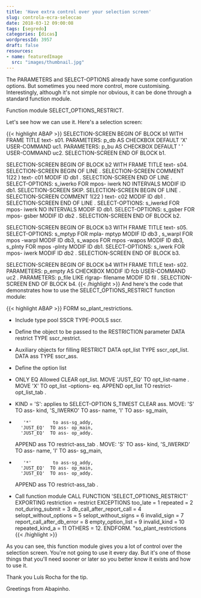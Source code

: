 ```yaml
---
title: 'Have extra control over your selection screen'
slug: controla-ecra-seleccao
date: 2018-03-12 09:00:08
tags: [segredo]
categories: [dicas]
wordpressId: 3957
draft: false
resources:
- name: featuredImage
  src: "images/thumbnail.jpg"
---
```

The PARAMETERS and SELECT-OPTIONS already have some configuration options. But sometimes you need more control, more customising. Interestingly, although it's not simple nor obvious, it can be done through a standard function module.

<!--more-->

Function module SELECT_OPTIONS_RESTRICT.

Let's see how we can use it.
Here's a selection screen:


{{< highlight ABAP >}}
SELECTION-SCREEN BEGIN OF BLOCK b1 WITH FRAME TITLE text- s01.
PARAMETERS: p_db AS CHECKBOX DEFAULT 'X' USER-COMMAND uc1.
PARAMETERS: p_bu AS CHECKBOX DEFAULT ' ' USER-COMMAND uc2.
SELECTION-SCREEN END OF BLOCK b1.

SELECTION-SCREEN BEGIN OF BLOCK b2 WITH FRAME TITLE text- s04.
SELECTION-SCREEN BEGIN OF LINE .
SELECTION-SCREEN COMMENT 1(22 ) text- c01 MODIF ID db1 .
SELECTION-SCREEN END OF LINE .
SELECT-OPTIONS: s_iwerko FOR mpos- iwerk NO INTERVALS MODIF ID db1.
SELECTION-SCREEN SKIP.
SELECTION-SCREEN BEGIN OF LINE .
SELECTION-SCREEN COMMENT 1(22 ) text- c02 MODIF ID db1 .
SELECTION-SCREEN END OF LINE .
SELECT-OPTIONS: s_iwerkd FOR mpos- iwerk NO INTERVALS MODIF ID db1.
SELECT-OPTIONS: s_gsber FOR mpos- gsber  MODIF ID db2 .
SELECTION-SCREEN END OF BLOCK b2.

SELECTION-SCREEN BEGIN OF BLOCK b3 WITH FRAME TITLE text- s05.
SELECT-OPTIONS: s_mptyp FOR mpla- mptyp MODIF ID db3 ,
                s_warpl FOR mpos -warpl MODIF ID db3,
                s_wapos FOR mpos -wapos MODIF ID db3,
                s_plnty FOR mpos -plnty MODIF ID db1.
SELECT-OPTIONS: s_iwerk FOR mpos- iwerk MODIF ID db2 .
SELECTION-SCREEN END OF BLOCK b3.

SELECTION-SCREEN BEGIN OF BLOCK b4 WITH FRAME TITLE text- s02.
PARAMETERS: p_empty AS CHECKBOX MODIF ID fcb USER-COMMAND uc2 .
PARAMETERS: p_file LIKE rlgrap- filename MODIF ID fil .
SELECTION-SCREEN END OF BLOCK b4.
{{< /highlight >}}
And here's the code that demonstrates how to use the SELECT_OPTIONS_RESTRICT function module:

{{< highlight ABAP >}}
FORM so_plant_restrictions.
* Include type pool SSCR
  TYPE-POOLS sscr.

* Define the object to be passed to the RESTRICTION parameter
  DATA restrict TYPE sscr_restrict.

* Auxiliary objects for filling RESTRICT
  DATA opt_list TYPE sscr_opt_list.
  DATA ass      TYPE sscr_ass.

* Define the option list

* ONLY EQ Allowed
  CLEAR opt_list.
  MOVE 'JUST_EQ'  TO opt_list-name .
  MOVE 'X'        TO opt_list -options- eq.
  APPEND opt_list TO restrict-opt_list_tab .

* KIND = 'S': applies to SELECT-OPTION S_TIMEST
  CLEAR ass.
  MOVE: 'S'        TO ass- kind,
        'S_IWERKO' TO ass- name,
        'I'        TO ass- sg_main,
*        '*'        to ass-sg_addy,
        'JUST_EQ'  TO ass- op_main,
        'JUST_EQ'  TO ass- op_addy.
  APPEND ass TO restrict-ass_tab .
  MOVE: 'S'        TO ass- kind,
        'S_IWERKD' TO ass- name,
        'I'        TO ass- sg_main,
*        '*'        to ass-sg_addy,
        'JUST_EQ'  TO ass- op_main,
        'JUST_EQ'  TO ass- op_addy.
  APPEND ass TO restrict-ass_tab .

* Call function module
  CALL FUNCTION 'SELECT_OPTIONS_RESTRICT'
    EXPORTING
      restriction                = restrict
    EXCEPTIONS
      too_late                   = 1
      repeated                   = 2
      not_during_submit          = 3
      db_call_after_report_call  = 4
      selopt_without_options     = 5
      selopt_without_signs       = 6
      invalid_sign               = 7
      report_call_after_db_error = 8
      empty_option_list          = 9
      invalid_kind               = 10
      repeated_kind_a            = 11
      OTHERS                     = 12.
ENDFORM.                    "so_plant_restrictions
{{< /highlight >}}

As you can see, this function module gives you a lot of control over the selection screen. You're not going to use it every day. But it's one of those things that you'll need sooner or later so you better know it exists and how to use it.

Thank you Luís Rocha for the tip.

Greetings from Abapinho.
